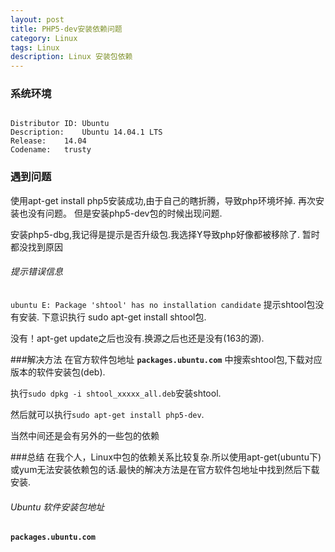 ```yaml
---
layout: post
title: PHP5-dev安装依赖问题
category: Linux
tags: Linux
description: Linux 安装包依赖
---
```

### 系统环境
<pre><code>
Distributor ID:	Ubuntu
Description:	Ubuntu 14.04.1 LTS
Release:	14.04
Codename:	trusty
</code></pre>

### 遇到问题
使用apt-get install php5安装成功,由于自己的瞎折腾，导致php环境坏掉.
再次安装也没有问题。
但是安装php5-dev包的时候出现问题.

安装php5-dbg,我记得是提示是否升级包.我选择Y导致php好像都被移除了. 暂时都没找到原因

###### 提示错误信息
`ubuntu E: Package 'shtool' has no installation candidate`
提示shtool包没有安装.
下意识执行 sudo apt-get install shtool包.

没有！apt-get update之后也没有.换源之后也还是没有(163的源).

###解决方法
在官方软件包地址
<b>`packages.ubuntu.com`</b>
中搜索shtool包,下载对应版本的软件安装包(deb).

执行`sudo dpkg -i shtool_xxxxx_all.deb`安装shtool.

然后就可以执行`sudo apt-get install php5-dev`.

当然中间还是会有另外的一些包的依赖

###总结
在我个人，Linux中包的依赖关系比较复杂.所以使用apt-get(ubuntu下)或yum无法安装依赖包的话.最快的解决方法是在官方软件包地址中找到然后下载安装.

###### Ubuntu 软件安装包地址

 **`packages.ubuntu.com`**


